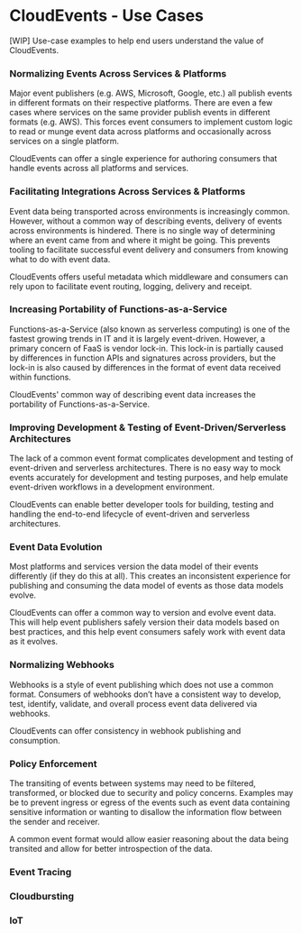 # CloudEvents - Use Cases

[WIP] Use-case examples to help end users understand the value of CloudEvents.

### Normalizing Events Across Services & Platforms

Major event publishers (e.g. AWS, Microsoft, Google, etc.) all publish events
in different formats on their respective platforms.  There are even a few cases
where services on the same provider publish events in different formats (e.g.
AWS).  This forces event consumers to implement custom logic to read or munge
event data across platforms and occasionally across services on a single
platform.

CloudEvents can offer a single experience for authoring consumers that handle
events across all platforms and services.

### Facilitating Integrations Across Services & Platforms

Event data being transported across environments is increasingly common.
However, without a common way of describing events, delivery of events across
environments is hindered.  There is no single way of determining where an event
came from and where it might be going.  This prevents tooling to facilitate
successful event delivery and consumers from knowing what to do with event
data.

CloudEvents offers useful metadata which middleware and consumers can rely upon
to facilitate event routing, logging, delivery and receipt.

### Increasing Portability of Functions-as-a-Service

Functions-as-a-Service (also known as serverless computing) is one of the
fastest growing trends in IT and it is largely event-driven.  However, a
primary concern of FaaS is vendor lock-in.  This lock-in is partially caused
by differences in function APIs and signatures across providers, but the
lock-in is also caused by differences in the format of event data received
within functions.

CloudEvents' common way of describing event data increases the portability of
Functions-as-a-Service.

### Improving Development & Testing of Event-Driven/Serverless Architectures

The lack of a common event format complicates development and testing of
event-driven and serverless architectures.  There is no easy way to mock events
accurately for development and testing purposes, and help emulate event-driven
workflows in a development environment.

CloudEvents can enable better developer tools for building, testing and
handling the end-to-end lifecycle of event-driven and serverless architectures.

### Event Data Evolution

Most platforms and services version the data model of their events differently
(if they do this at all).  This creates an inconsistent experience for
publishing and consuming the data model of events as those data models evolve.

CloudEvents can offer a common way to version and evolve event data.  This will
help event publishers safely version their data models based on best practices,
and this help event consumers safely work with event data as it evolves.

### Normalizing Webhooks

Webhooks is a style of event publishing which does not use a common format.
Consumers of webhooks don’t have a consistent way to develop, test, identify,
validate, and overall process event data delivered via webhooks.

CloudEvents can offer consistency in webhook publishing and consumption.

### Policy Enforcement

The transiting of events between systems may need to be filtered, transformed,
or blocked due to security and policy concerns. Examples may be to prevent
ingress or egress of the events such as event data containing sensitive
information or wanting to disallow the information flow between the sender and
receiver.

A common event format would allow easier reasoning about the data being
transited and allow for better introspection of the data.

### Event Tracing

### Cloudbursting

### IoT
